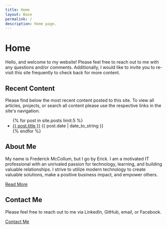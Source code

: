 ```yaml
---
title: Home
layout: Base
permalink: /
description: Home page.
---
```


# Home
Hello, and welcome to my website! Please feel free to reach out to me with any questions and/or comments. Additionally, I would like to invite you to re-visit this site frequently to check back for more content. 

## Recent Content
Please find below the most recent content posted to this site. To view all articles, projects, or search all content please use the respective links in the site's navigation.

<ul class="list-group list-group-flush pb-2">
    {% for post in site.posts limit:5 %}
        <li class="list-group-item">
            <a href="{{ post.url }}">{{ post.title }}</a> <span class="text-muted">{{ post.date | date_to_string }}</span>
        </li>
    {% endfor %}
</ul>

## About Me
My name is Frederick McCollum, but I go by Erick. I am a motivated IT
professional with an unrivaled passion for technology, learning, and building
valuable relationships. I strive to utilize modern technology to create valuable
solutions, make a positive business impact, and empower others.

[Read More](/about-me/)

## Contact Me
Please feel free to reach out to me via LinkedIn, GitHub, email, or Facebook. 

[Contact Me](/contact-me/)